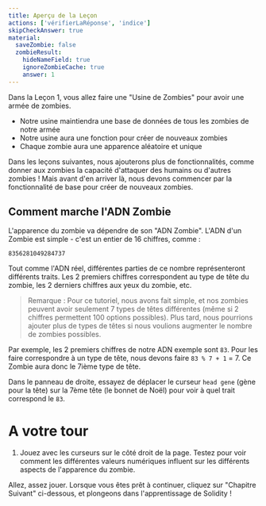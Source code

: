 ```yaml
---
title: Aperçu de la Leçon
actions: ['vérifierLaRéponse', 'indice']
skipCheckAnswer: true
material:
  saveZombie: false
  zombieResult:
    hideNameField: true
    ignoreZombieCache: true
    answer: 1
---
```


Dans la Leçon 1, vous allez faire une "Usine de Zombies" pour avoir une armée de zombies.

* Notre usine maintiendra une base de données de tous les zombies de notre armée
* Notre usine aura une fonction pour créer de nouveaux zombies
* Chaque zombie aura une apparence aléatoire et unique

Dans les leçons suivantes, nous ajouterons plus de fonctionnalités, comme donner aux zombies la capacité d'attaquer des humains ou d'autres zombies ! Mais avant d'en arriver là, nous devons commencer par la fonctionnalité de base pour créer de nouveaux zombies.

## Comment marche l'ADN Zombie

L'apparence du zombie va dépendre de son "ADN Zombie". L'ADN d'un Zombie est simple - c'est un entier de 16 chiffres, comme :

```
8356281049284737
```

Tout comme l'ADN réel, différentes parties de ce nombre représenteront différents traits. Les 2 premiers chiffres correspondent au type de tête du zombie, les 2 derniers chiffres aux yeux du zombie, etc.

> Remarque : Pour ce tutoriel, nous avons fait simple, et nos zombies peuvent avoir seulement 7 types de têtes différentes (même si 2 chiffres permettent 100 options possibles). Plus tard, nous pourrions ajouter plus de types de têtes si nous voulions augmenter le nombre de zombies possibles.

Par exemple, les 2 premiers chiffres de notre ADN exemple sont `83`. Pour les faire correspondre à un type de tête, nous devons faire `83 % 7 + 1` = 7. Ce Zombie aura donc le 7ième type de tête.

Dans le panneau de droite, essayez de déplacer le curseur `head gene` (gène pour la tête) sur la 7ème tête (le bonnet de Noël) pour voir à quel trait correspond le `83`.


# A votre tour

1. Jouez avec les curseurs sur le côté droit de la page. Testez pour voir comment les différentes valeurs numériques influent sur les différents aspects de l'apparence du zombie.

Allez, assez jouer. Lorsque vous êtes prêt à continuer, cliquez sur "Chapitre Suivant" ci-dessous, et plongeons dans l'apprentissage de Solidity !
